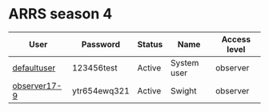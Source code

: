 # ARRS season 4


| User                                       | Password                    | Status     | Name          | Access level |
|--------------------------------------------|-----------------------------|------------|---------------|--------------|
| [defaultuser](./Users/defaultuser.md)      | 123456test                  | Active     | System user   | observer     |
| [observer17-9](./Users/observer17-9.md)    | ytr654ewq321                | Active     | Swight        | observer     |
